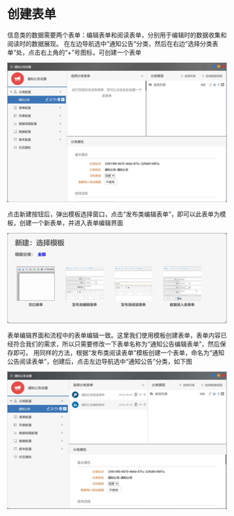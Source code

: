 # 创建表单



信息类的数据需要两个表单：编辑表单和阅读表单，分别用于编辑时的数据收集和阅读时的数据展现。 在左边导航选中“通知公告”分类，然后在右边“选择分类表单”处，点击右上角的“+”号图标，可创建一个表单

![](../.gitbook/assets/image%20%2869%29.png)

点击新建按钮后，弹出模板选择窗口，点击“发布类编辑表单”，即可以此表单为模板，创建一个新表单，并进入表单编辑界面

![](../.gitbook/assets/image%20%2828%29.png)



表单编辑界面和流程中的表单编辑一致。这里我们使用模板创建表单，表单内容已经符合我们的需求，所以只需要修改一下表单名称为“通知公告编辑表单”，然后保存即可。 用同样的方法，根据“发布类阅读表单”模板创建一个表单，命名为“通知公告阅读表单”，创建后，点击左边导航选中“通知公告”分类，如下图

![](../.gitbook/assets/image%20%2837%29.png)





